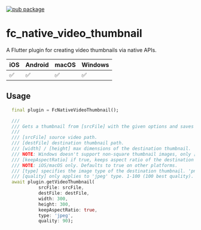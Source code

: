 [![pub package](https://img.shields.io/pub/v/fc_native_video_thumbnail.svg)](https://pub.dev/packages/fc_native_video_thumbnail)

# fc_native_video_thumbnail

A Flutter plugin for creating video thumbnails via native APIs.

| iOS | Android | macOS | Windows |
| --- | ------- | ----- | ------- |
| ✅  | ✅      | ✅    | ✅      |

## Usage

```dart
  final plugin = FcNativeVideoThumbnail();

  ///
  /// Gets a thumbnail from [srcFile] with the given options and saves it to [destFile].
  ///
  /// [srcFile] source video path.
  /// [destFile] destination thumbnail path.
  /// [width] / [height] max dimensions of the destination thumbnail.
  /// NOTE: Windows doesn't support non-square thumbnail images, only [width] is used in Windows, resulting in a [width]x[width] thumbnail.
  /// [keepAspectRatio] if true, keeps aspect ratio of the destination thumbnail.
  /// NOTE: iOS/macOS only. Defaults to true on other platforms.
  /// [type] specifies the image type of the destination thumbnail. 'png' or 'jpeg'.
  /// [quality] only applies to 'jpeg' type. 1-100 (100 best quality).
  await plugin.getVideoThumbnail(
            srcFile: srcFile,
            destFile: destFile,
            width: 300,
            height: 300,
            keepAspectRatio: true,
            type: 'jpeg',
            quality: 90);
```
